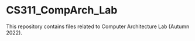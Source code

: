 # CS311_CompArch_Lab
This repository contains files related to Computer Architecture Lab (Autumn 2022).
